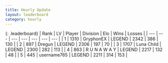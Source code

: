 ```yaml
---
title: Hourly Update
layout: leaderboard
category: hourly
---
```


{: .leaderboard}
| Rank | LV | Player | Division | Elo | Wins | Losses |
| --- | --- | --- | --- | --- | --- | --- |
| <span data-change="0">1</span> | 1310 | <span title="ID: 315148">GryphonEX</span> | LEGEND | <span data-change="-18">2342</span> | <span data-change="2">386</span> | <span data-change="2">130</span> |
| <span data-change="1">2</span> | 897 | <span title="ID: 337810">Dregun</span> | LEGEND | <span data-change="31">2306</span> | <span data-change="11">197</span> | <span data-change="2">70</span> |
| <span data-change="-1">3</span> | 1707 | <span title="ID: 164871">Luna Child</span> | LEGEND | <span data-change="0">2300</span> | <span data-change="0">282</span> | <span data-change="0">113</span> |
| <span data-change="0">4</span> | 863 | <span title="ID: 66144">R U N A W A Y</span> | LEGEND | <span data-change="0">2217</span> | <span data-change="0">132</span> | <span data-change="0">48</span> |
| <span data-change="3">5</span> | 445 | <span title="ID: 188640">username765</span> | LEGEND | <span data-change="38">2211</span> | <span data-change="4">314</span> | <span data-change="0">153</span> |